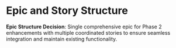 # Epic and Story Structure

**Epic Structure Decision**: Single comprehensive epic for Phase 2 enhancements with multiple coordinated stories to ensure seamless integration and maintain existing functionality.
